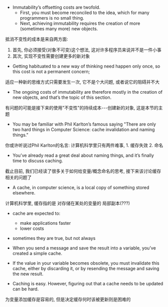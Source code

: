 + Immutability’s offsetting costs are twofold.
    + First, you must become reconciled to the idea, which for many programmers is no small thing.
    + Next, achieving immutability requires the creation of more (sometimes many more) new objects.

抵消不变性的成本是来自两方面:

1. 首先, 你必须接受(对象不可变)这个想法, 这对许多程序员来说并不是一件小事
2. 其次, 实现不变性需要创建更多的新对象

+ Getting habituated to a new way of thinking need happen only once, so this cost is not a permanent concern;

适应一种新的思维方式只需要发生一次, 它不是个大问题, 或者说它的阻碍并不大

+ The ongoing costs of immutability are therefore mostly in the creation of new objects, and that’s the topic of this section.

有问题的可能是接下来的使用"不变性"的持续成本---创建新的对象, 这是本节的主题

+ You may be familiar with Phil Karlton’s famous saying "There are only two hard things in Computer Science: cache invalidation and naming things."

你或许听说过Phil Karlton的名言: 计算机科学里只有两件难事, 1. 缓存失效 2. 命名

+ You’ve already read a great deal about naming things, and it’s finally time to discuss caching.

截止目前, 我们已经读了很多关于如何给变量/概念命名的思考, 接下来该讨论缓存相关的问题了

+ A cache, in computer science, is a local copy of something stored elsewhere.

计算机科学里, 缓存指的是 对存储在某处的变量的 局部副本(???)

+ cache are expected to:
    + make applications faster
    + lower costs

+ sometimes they are true, but not always

+ When you send a message and save the result into a variable, you’ve created a simple cache.
+ If the value in your variable becomes obsolete, you must invalidate this cache, either by discarding it, or by resending the message and saving the new result.

+ Caching is easy. However, figuring out that a cache needs to be updated can be hard.

为变量添加缓存是容易的, 但是决定缓存何时该被更新则是困难的

